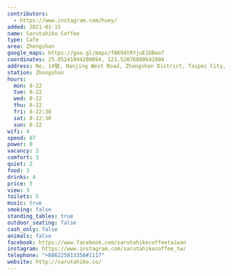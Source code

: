 ```yaml
---
contributors:
  - https://www.instagram.com/huey/
added: 2021-01-15
name: Sarutahiko Coffee
type: Cafe
area: Zhongshan
google_maps: https://goo.gl/maps/fB69dtRYjuE1DBeo7
coordinates: 25.05241894200894, 121.52076888642804
address: No. 14號, Nanjing West Road, Zhongshan District, Taipei City, Taiwan 10491
station: Zhongshan
hours:
  mon: 8-22
  tue: 8-22
  wed: 8-22
  thu: 8-22
  fri: 8-22:30
  sat: 8-22:30
  sun: 8-22
wifi: 4
speed: 87
power: 0
vacancy: 2
comfort: 3
quiet: 2
food: 3
drinks: 4
price: 3
view: 3
toilets: 5
music: true
smoking: false
standing_tables: true
outdoor_seating: false
cash_only: false
animals: false
facebook: https://www.facebook.com/sarutahikocoffeetaiwan
instagram: https://www.instagram.com/sarutahikocoffee_tw/
telephone: "+886225813358#1117"
website: http://sarutahiko.co/
---
```

